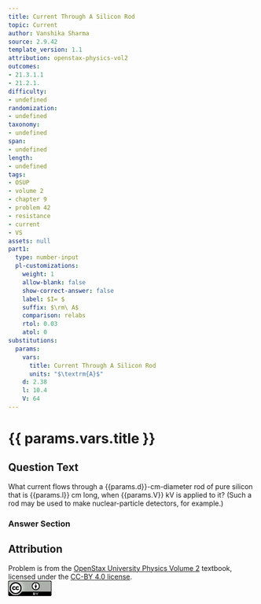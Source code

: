 ```yaml
---
title: Current Through A Silicon Rod
topic: Current
author: Vanshika Sharma
source: 2.9.42
template_version: 1.1
attribution: openstax-physics-vol2
outcomes:
- 21.3.1.1
- 21.2.1.
difficulty:
- undefined
randomization:
- undefined
taxonomy:
- undefined
span:
- undefined
length:
- undefined
tags:
- OSUP
- volume 2
- chapter 9
- problem 42
- resistance
- current
- VS
assets: null
part1:
  type: number-input
  pl-customizations:
    weight: 1
    allow-blank: false
    show-correct-answer: false
    label: $I= $
    suffix: $\rm\ A$
    comparison: relabs
    rtol: 0.03
    atol: 0
substitutions:
  params:
    vars:
      title: Current Through A Silicon Rod
      units: "$\textrm{A}$"
    d: 2.38
    l: 10.4
    V: 64
---
```

# {{ params.vars.title }}

## Question Text

What current flows through a {{params.d}}-cm-diameter rod of pure silicon that is {{params.l}} $\textrm{cm}$ long, when {{params.V}} $\textrm{kV}$ is applied to it?
(Such a rod may be used to make nuclear-particle detectors, for example.)

### Answer Section

## Attribution

Problem is from the [OpenStax University Physics Volume 2](https://openstax.org/details/books/university-physics-volume-2) textbook, licensed under the [CC-BY 4.0 license](https://creativecommons.org/licenses/by/4.0/).<br>![Image representing the Creative Commons 4.0 BY license.](https://raw.githubusercontent.com/firasm/bits/master/by.png)